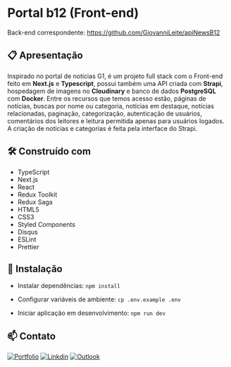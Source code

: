 # Portal b12 (Front-end)

Back-end correspondente: https://github.com/GiovanniLeite/apiNewsB12

## 📋 Apresentação

Inspirado no portal de notícias G1, é um projeto full stack com o Front-end feito em **Next.js** e **Typescript**, possui também uma API criada com **Strapi**, hospedagem de imagens no **Cloudinary** e banco de dados **PostgreSQL** com **Docker**. Entre os recursos que temos acesso estão, páginas de notícias, buscas por nome ou categoria, notícias em destaque, notícias relacionadas, paginação, categorização, autenticação de usuários, comentários dos leitores e leitura permitida apenas para usuários logados. A criação de notícias e categorias é feita pela interface do Strapi.

## 🛠️ Construído com
- TypeScript
- Next.js
- React
- Redux Toolkit
- Redux Saga
- HTML5
- CSS3
- Styled Components
- Disqus
- ESLint
- Prettier

## 🔧 Instalação

- Instalar dependências: `npm install`

- Configurar variáveis de ambiente: `cp .env.example .env`

- Iniciar aplicação em desenvolvimento: `npm run dev`

## 📫 Contato

[![Portfolio](https://img.shields.io/badge/website-000000?style=for-the-badge&logo=About.me&logoColor=white)](https://www.giovannileite.com)
[![Linkdin](https://img.shields.io/badge/LinkedIn-0077B5?style=for-the-badge&logo=linkedin&logoColor=white)](https://www.linkedin.com/in/giovanni-leite-dev/)
[![Outlook](https://img.shields.io/badge/Microsoft_Outlook-0078D4?style=for-the-badge&logo=microsoft-outlook&logoColor=white)](mailto:giovanni.m.leite@outlook.com?subject=[GitHub]%20Contact)
